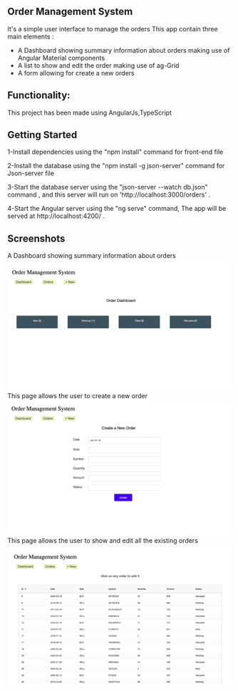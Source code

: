 ## Order Management System

It's a simple user interface to manage the orders
This app contain three main elements :

- A Dashboard showing summary information about orders making use of Angular Material components
- A list to show and edit the order making use of ag-Grid
- A form allowing for create a new orders 


## Functionality:
This project has been made using AngularJs,TypeScript

## Getting Started    

1-Install dependencies using the "npm install" command for front-end file

2-Install the database using the "npm install -g json-server" command for Json-server file

3-Start the database server using the "json-server --watch db.json" command , and this server will run on 'http://localhost:3000/orders' .

4-Start the Angular server using the "ng serve" command, The app will be served at http://localhost:4200/ .


## Screenshots
A Dashboard showing summary information about orders
!["dashboard page"](https://raw.githubusercontent.com/malak-dev/Order-Management-System/master/docs/dashboard.png)
This page allows the user to create a new order
!["create_new_order"](https://raw.githubusercontent.com/malak-dev/Order-Management-System/master/docs/create_new_order.png)
This page allows the user to show and edit all the existing orders 
!["list_of_orders"](https://raw.githubusercontent.com/malak-dev/Order-Management-System/master/docs/list_of_orders.png)

